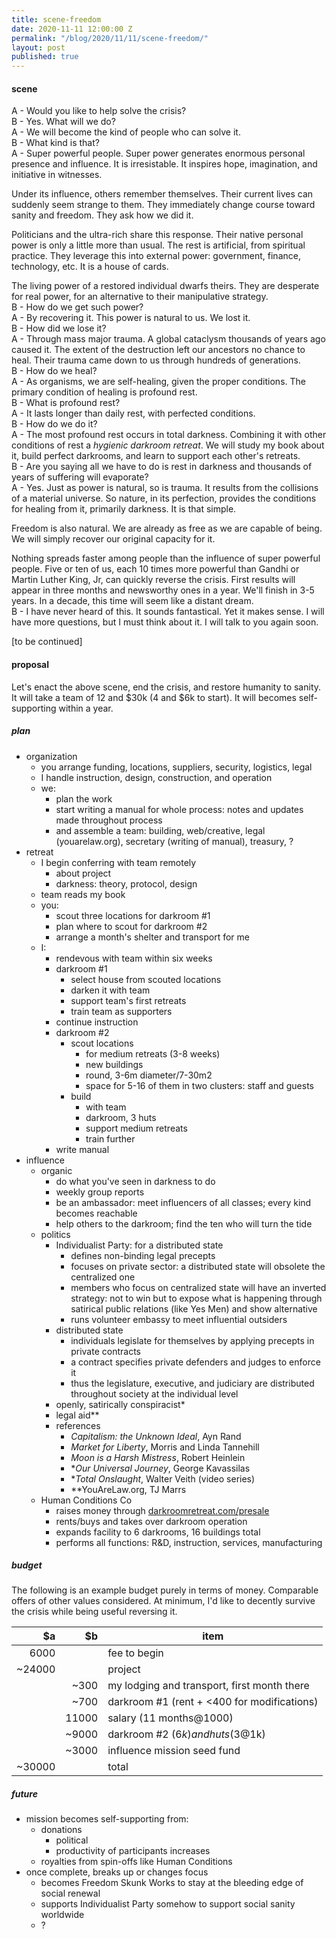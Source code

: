 ```yaml
---
title: scene-freedom
date: 2020-11-11 12:00:00 Z
permalink: "/blog/2020/11/11/scene-freedom/"
layout: post
published: true
---
```


#### scene
 
A - Would you like to help solve the crisis?  
B - Yes. What will we do?  
A - We will become the kind of people who can solve it.   
B - What kind is that?  
A - Super powerful people. Super power generates enormous personal presence and influence. It is irresistable. It inspires hope, imagination, and initiative in witnesses.

Under its influence, others remember themselves. Their current lives can suddenly seem strange to them. They immediately change course toward sanity and freedom. They ask how we did it.

Politicians and the ultra-rich share this response. Their native personal power is only a little more than usual. The rest is artificial, from spiritual practice. They leverage this into external power: government, finance, technology, etc. It is a house of cards. 

The living power of a restored individual dwarfs theirs. They are desperate for real power, for an alternative to their manipulative strategy.  
B - How do we get such power?  
A - By recovering it. This power is natural to us. We lost it.   
B - How did we lose it?  
A - Through mass major trauma. A global cataclysm thousands of years ago caused it. The extent of the destruction left our ancestors no chance to heal. Their trauma came down to us through hundreds of generations.  
B - How do we heal?  
A - As organisms, we are self-healing, given the proper conditions. The primary condition of healing is profound rest.   
B - What is profound rest?  
A - It lasts longer than daily rest, with perfected conditions.  
B - How do we do it?  
A - The most profound rest occurs in total darkness. Combining it with other conditions of rest a _hygienic darkroom retreat_. We will study my book about it, build perfect darkrooms, and learn to support each other's retreats.  
B - Are you saying all we have to do is rest in darkness and thousands of years of suffering will evaporate?  
A - Yes. Just as power is natural, so is trauma. It results from the collisions of a material universe. So nature, in its perfection, provides the conditions for healing from it, primarily darkness. It is that simple. 

Freedom is also natural. We are already as free as we are capable of being. We will simply recover our original capacity for it.

Nothing spreads faster among people than the influence of super powerful people. Five or ten of us, each 10 times more powerful than Gandhi or Martin Luther King, Jr, can quickly reverse the crisis. First results will appear in three months and newsworthy ones in a year. We'll finish in 3-5 years. In a decade, this time will seem like a distant dream.  
B - I have never heard of this. It sounds fantastical. Yet it makes sense. I will have more questions, but I must think about it. I will talk to you again soon.

[to be continued]

#### proposal

Let's enact the above scene, end the crisis, and restore humanity to sanity. It will take a team of 12 and $30k (4 and $6k to start). It will becomes self-supporting within a year.

##### plan

- organization
    - you arrange funding, locations, suppliers, security, logistics, legal
    - I handle instruction, design, construction, and operation
    - we:
        - plan the work
        - start writing a manual for whole process: notes and updates made throughout process
        - and assemble a team: building, web/creative, legal (youarelaw.org), secretary (writing of manual), treasury, ?
- retreat
    - I begin conferring with team remotely 
        - about project
        - darkness: theory, protocol, design
    - team reads my book
    - you:
        - scout three locations for darkroom #1 
        - plan where to scout for darkroom #2
        - arrange a month's shelter and transport for me
    - I: 
        - rendevous with team within six weeks
        - darkroom #1
            - select house from scouted locations 
            - darken it with team
            - support team's first retreats
            - train team as supporters
        - continue instruction
        - darkroom #2
            - scout locations
                - for medium retreats (3-8 weeks)
                - new buildings
                - round, 3-6m diameter/7-30m2
                - space for 5-16 of them in two clusters: staff and guests
            - build
                - with team
                - darkroom, 3 huts
                - support medium retreats
                - train further
        - write manual
- influence
    - organic
        - do what you've seen in darkness to do 
        - weekly group reports
        - be an ambassador: meet influencers of all classes; every kind becomes reachable
        - help others to the darkroom; find the ten who will turn the tide
    - politics
        - Individualist Party: for a distributed state
            - defines non-binding legal precepts 
            - focuses on private sector: a distributed state will obsolete the centralized one
            - members who focus on centralized state will have an inverted strategy: not to win but to expose what is happening through satirical public relations (like Yes Men) and show alternative
            - runs volunteer embassy to meet influential outsiders
        - distributed state
            - individuals legislate for themselves by applying precepts in private contracts
            - a contract specifies private defenders and judges to enforce it
            - thus the legislature, executive, and judiciary are distributed throughout society at the individual level
        - openly, satirically conspiracist*
        - legal aid**
        - references
            - _Capitalism: the Unknown Ideal_, Ayn Rand
            - _Market for Liberty_, Morris and Linda Tannehill
            - _Moon is a Harsh Mistress_, Robert Heinlein
            - *_Our Universal Journey_, George Kavassilas
            - *_Total Onslaught_, Walter Veith (video series)
            - **YouAreLaw.org, TJ Marrs
    - Human Conditions Co
        - raises money through [darkroomretreat.com/presale](/presale)
        - rents/buys and takes over darkroom operation
        - expands facility to 6 darkrooms, 16 buildings total
        - performs all functions: R&D, instruction, services, manufacturing

##### budget

The following is an example budget purely in terms of money. Comparable offers of other values considered. At minimum, I'd like to decently survive the crisis while being useful reversing it.

|     $a |    $b | item |
| ------:| -----:| ---- |
|   6000 |       | fee to begin |
| ~24000 |       | project |
|        |  ~300 | my lodging and transport, first month there |
|        |  ~700 | darkroom #1 (rent + <400 for modifications) |
|        | 11000 | salary (11 months@1000) |
|        | ~9000 | darkroom #2 ($6k) and huts (3@$1k) |
|        | ~3000 | influence mission seed fund |
| ~30000 |       | total |

##### future

- mission becomes self-supporting from:
    - donations
        - political
        - productivity of participants increases
    - royalties from spin-offs like Human Conditions
- once complete, breaks up or changes focus
    - becomes Freedom Skunk Works to stay at the bleeding edge of social renewal
    - supports Individualist Party somehow to support social sanity worldwide
    - ?
